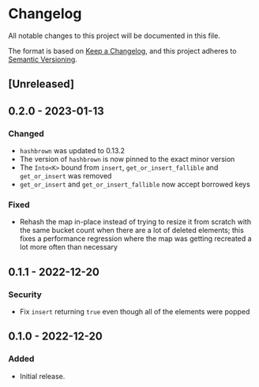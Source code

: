 # Changelog

All notable changes to this project will be documented in this file.

The format is based on [Keep a Changelog](https://keepachangelog.com/en/1.0.0/),
and this project adheres to [Semantic Versioning](https://semver.org/spec/v2.0.0.html).

## [Unreleased]

## 0.2.0 - 2023-01-13

### Changed

- `hashbrown` was updated to 0.13.2
- The version of `hashbrown` is now pinned to the exact minor version
- The `Into<K>` bound from `insert`, `get_or_insert_fallible` and `get_or_insert` was removed
- `get_or_insert` and `get_or_insert_fallible` now accept borrowed keys

### Fixed

- Rehash the map in-place instead of trying to resize it from scratch with the same bucket count
  when there are a lot of deleted elements; this fixes a performance regression where the map was
  getting recreated a lot more often than necessary

## 0.1.1 - 2022-12-20

### Security

- Fix `insert` returning `true` even though all of the elements were popped

## 0.1.0 - 2022-12-20

### Added

- Initial release.

